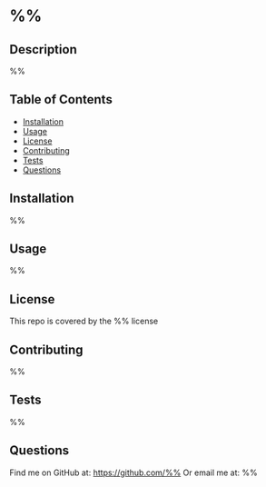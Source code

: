 # %%

## Description 

%%


## Table of Contents

* [Installation](#installation)
* [Usage](#usage)
* [License](#license)
* [Contributing](#contributing)
* [Tests](#tests)
* [Questions](#questions)


## Installation

%%


## Usage 

%%


## License

This repo is covered by the %% license


## Contributing

%%


## Tests

%%


## Questions

Find me on GitHub at: https://github.com/%% 
Or email me at: %%

